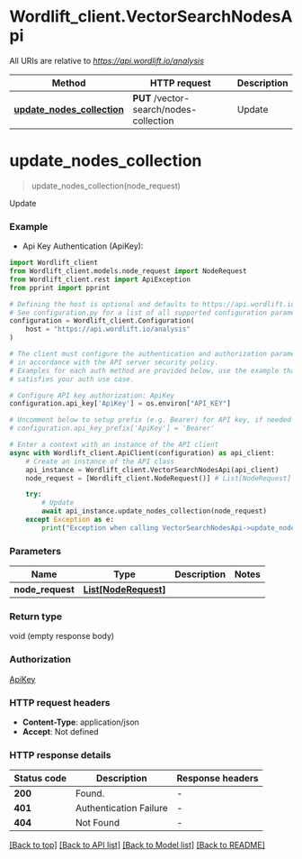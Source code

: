 # Wordlift_client.VectorSearchNodesApi

All URIs are relative to *https://api.wordlift.io/analysis*

Method | HTTP request | Description
------------- | ------------- | -------------
[**update_nodes_collection**](VectorSearchNodesApi.md#update_nodes_collection) | **PUT** /vector-search/nodes-collection | Update


# **update_nodes_collection**
> update_nodes_collection(node_request)

Update

### Example

* Api Key Authentication (ApiKey):

```python
import Wordlift_client
from Wordlift_client.models.node_request import NodeRequest
from Wordlift_client.rest import ApiException
from pprint import pprint

# Defining the host is optional and defaults to https://api.wordlift.io/analysis
# See configuration.py for a list of all supported configuration parameters.
configuration = Wordlift_client.Configuration(
    host = "https://api.wordlift.io/analysis"
)

# The client must configure the authentication and authorization parameters
# in accordance with the API server security policy.
# Examples for each auth method are provided below, use the example that
# satisfies your auth use case.

# Configure API key authorization: ApiKey
configuration.api_key['ApiKey'] = os.environ["API_KEY"]

# Uncomment below to setup prefix (e.g. Bearer) for API key, if needed
# configuration.api_key_prefix['ApiKey'] = 'Bearer'

# Enter a context with an instance of the API client
async with Wordlift_client.ApiClient(configuration) as api_client:
    # Create an instance of the API class
    api_instance = Wordlift_client.VectorSearchNodesApi(api_client)
    node_request = [Wordlift_client.NodeRequest()] # List[NodeRequest] | 

    try:
        # Update
        await api_instance.update_nodes_collection(node_request)
    except Exception as e:
        print("Exception when calling VectorSearchNodesApi->update_nodes_collection: %s\n" % e)
```



### Parameters


Name | Type | Description  | Notes
------------- | ------------- | ------------- | -------------
 **node_request** | [**List[NodeRequest]**](NodeRequest.md)|  | 

### Return type

void (empty response body)

### Authorization

[ApiKey](../README.md#ApiKey)

### HTTP request headers

 - **Content-Type**: application/json
 - **Accept**: Not defined

### HTTP response details

| Status code | Description | Response headers |
|-------------|-------------|------------------|
**200** | Found. |  -  |
**401** | Authentication Failure |  -  |
**404** | Not Found |  -  |

[[Back to top]](#) [[Back to API list]](../README.md#documentation-for-api-endpoints) [[Back to Model list]](../README.md#documentation-for-models) [[Back to README]](../README.md)

